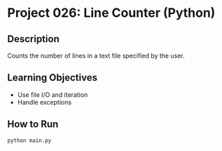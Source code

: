 # Project 026: Line Counter (Python)

## Description
Counts the number of lines in a text file specified by the user.

## Learning Objectives
- Use file I/O and iteration
- Handle exceptions

## How to Run
```
python main.py
```
